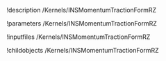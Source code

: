 !description /Kernels/INSMomentumTractionFormRZ

!parameters /Kernels/INSMomentumTractionFormRZ

!inputfiles /Kernels/INSMomentumTractionFormRZ

!childobjects /Kernels/INSMomentumTractionFormRZ
